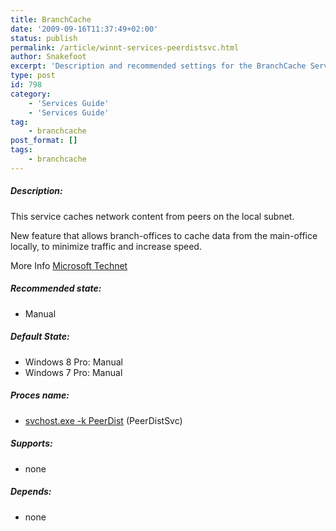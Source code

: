 ```yaml
---
title: BranchCache
date: '2009-09-16T11:37:49+02:00'
status: publish
permalink: /article/winnt-services-peerdistsvc.html
author: Snakefoot
excerpt: 'Description and recommended settings for the BranchCache Service.'
type: post
id: 798
category:
    - 'Services Guide'
    - 'Services Guide'
tag:
    - branchcache
post_format: []
tags:
    - branchcache
---
```

##### Description:

 This service caches network content from peers on the local subnet.  
  
 New feature that allows branch-offices to cache data from the main-office locally, to minimize traffic and increase speed.  
  
 More Info [Microsoft Technet](http://technet.microsoft.com/en-us/network/dd425028.aspx "BranchCache")
 
##### Recommended state:

- Manual

##### Default State:

- Windows 8 Pro: Manual
- Windows 7 Pro: Manual

##### Proces name:

- [svchost.exe -k PeerDist](/article/winnt-services-wrapper.html) (PeerDistSvc)

##### Supports:

- none

##### Depends:

- none